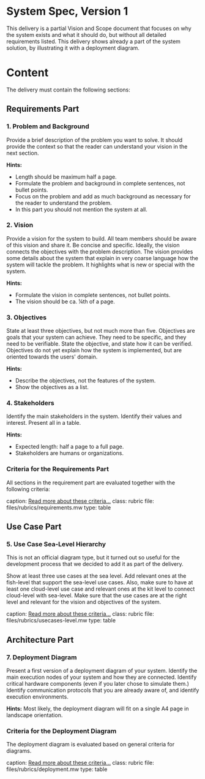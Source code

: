 # System Spec, Version 1

This delivery is a partial Vision and Scope document that focuses on why the system exists and what it should do, 
but without all detailed requirements listed. 
This delivery shows already a part of the system solution, by illustrating it with a deployment diagram.

# Content

The delivery must contain the following sections:

## Requirements Part

### 1. Problem and Background
 
Provide a brief description of the problem you want to solve. It should provide the context so that the reader can understand your vision in the next section.

**Hints:**

* Length should be maximum half a page.
* Formulate the problem and background in complete sentences, not bullet points.
* Focus on the problem and add as much background as necessary for the reader to understand the problem.
* In this part you should not mention the system at all.

### 2. Vision	

Provide a vision for the system to build.
All team members should be aware of this vision and share it.
Be concise and specific.
Ideally, the vision connects the objectives with the problem description.
The vision provides some details about the system that explain in very coarse language how the system will tackle the problem.
It highlights what is new or special with the system.

**Hints:**

* Formulate the vision in complete sentences, not bullet points.
* The vision should be ca. ¼th of a page.

### 3. Objectives

State at least three objectives, but not much more than five. Objectives are goals that your system can achieve. They need to be specific, and they need to be verifiable. State the objective, and state how it can be verified.
Objectives do not yet explain how the system is implemented, but are oriented towards the users' domain.

**Hints:** 

* Describe the objectives, not the features of the system.
* Show the objectives as a list.

### 4. Stakeholders

Identify the main stakeholders in the system. Identify their values and interest. Present all in a table. 

**Hints:** 

* Expected length: half a page to a full page.
* Stakeholders are humans or organizations.

### Criteria for the Requirements Part

All sections in the requirement part are evaluated together with the following criteria:

caption: <a href="learning-grading.html#grading-criteria">Read more about these criteria...</a>
class: rubric
file: files/rubrics/requirements.mw
type: table

## Use Case Part

### 5. Use Case Sea-Level Hierarchy

This is not an official diagram type, but it turned out so useful for the development process that we decided to add it as part of the delivery.

Show at least three use cases at the sea level. Add relevant ones at the fish-level that support the sea-level use cases. Also, make sure to have at least one cloud-level use case and relevant ones at the kit level to connect cloud-level with sea-level. Make sure that the use cases are at the right level and relevant for the vision and objectives of the system.

<!--
* **Task:** Present a use case diagram that covers the major features of your system.
* **Evaluation:** Completeness, plausibility, correctness of syntax, layout, clarity.
* **Hints:** Present a use case diagram that covers the major features of your system. Most likely, the use case diagram will fit on a single A4 page in landscape orientation. This diagram can show more use cases than you will detail in the next task. **This diagram type is shown in the compendium, page 149.** 
-->

caption: <a href="learning-grading.html#grading-criteria">Read more about these criteria...</a>
class: rubric
file: files/rubrics/usecases-level.mw
type: table

## Architecture Part

### 7. Deployment Diagram

Present a first version of a deployment diagram of your system. Identify the main execution nodes of your system and how they are connected. Identify critical hardware components (even if you later chose to simulate them.) Identify communication protocols that you are already aware of, and identify execution environments.

**Hints:** Most likely, the deployment diagram will fit on a single A4 page in landscape orientation.

### Criteria for the Deployment Diagram

The deployment diagram is evaluated based on general criteria for diagrams.

caption: <a href="learning-grading.html#grading-criteria">Read more about these criteria...</a>
class: rubric
file: files/rubrics/deployment.mw
type: table

